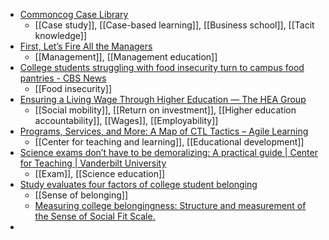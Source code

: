 - [Commoncog Case Library](https://commoncog.com/c/)
	- [[Case study]], [[Case-based learning]], [[Business school]], [[Tacit knowledge]]
- [First, Let’s Fire All the Managers](https://hbr.org/2011/12/first-lets-fire-all-the-managers)
	- [[Management]], [[Management education]]
- [College students struggling with food insecurity turn to campus food pantries - CBS News](https://www.cbsnews.com/news/college-students-food-insecurity-pantry-uc-davis/)
	- [[Food insecurity]]
- [Ensuring a Living Wage Through Higher Education — The HEA Group](https://www.theheagroup.com/blog/ensuring-a-living-wage-through-higher-education?ss_source=sscampaigns&ss_campaign_id=65d3b38a638d7578d841075e&ss_email_id=65d4b401ea98797707d63107&ss_campaign_name=Ensuring+a+Living+Wage+Through+Higher+Education&ss_campaign_sent_date=2024-02-20T14%3A16%3A05Z)
	- [[Social mobility]], [[Return on investment]], [[Higher education accountability]], [[Wages]], [[Employability]]
- [Programs, Services, and More: A Map of CTL Tactics – Agile Learning](https://derekbruff.org/?p=4204)
	- [[Center for teaching and learning]], [[Educational development]]
- [Science exams don’t have to be demoralizing: A practical guide | Center for Teaching | Vanderbilt University](https://cft.vanderbilt.edu/science-exams/)
	- [[Exam]], [[Science education]]
- [Study evaluates four factors of college student belonging](https://www.insidehighered.com/news/student-success/college-experience/2024/02/19/study-evaluates-four-factors-college-student)
	- [[Sense of belonging]]
	- [Measuring college belongingness: Structure and measurement of the Sense of Social Fit Scale.](https://psycnet.apa.org/doiLanding?doi=10.1037%2Fcou0000668)
-